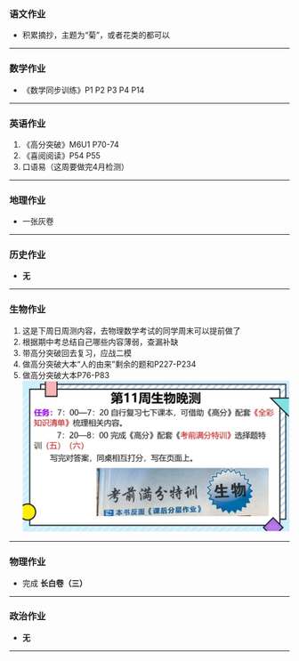 ### 语文作业
* 积累摘抄，主题为“菊”，或者花类的都可以
---

### 数学作业
* 《数学同步训练》P1 P2 P3 P4 P14
---

### 英语作业
1. 《高分突破》M6U1 P70-74
2. 《喜阅阅读》P54 P55
3. 口语易（这周要做完4月检测）
---

### 地理作业
* 一张灰卷
---

### 历史作业
* **无**
---

### 生物作业
1. 这是下周日周测内容，去物理数学考试的同学周末可以提前做了
2. 根据期中考总结自己哪些内容薄弱，查漏补缺
3. 带高分突破回去复习，应战二模
4. 做高分突破大本“人的由来”剩余的题和P227-P234
5. 做高分突破大本P76-P83
![hw](hw_G8S2/_images/10b.jpg)
---

### 物理作业
* 完成 **长白卷（三）**
---

### 政治作业
* **无**
---
